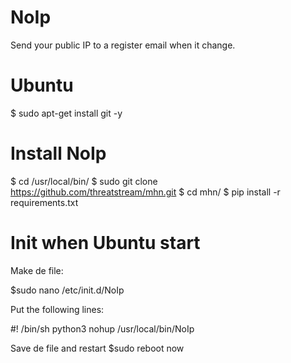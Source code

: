 # NoIp
Send your public IP to a register email when it change.


# Ubuntu
$ sudo apt-get install git -y

# Install NoIp
$ cd /usr/local/bin/
$ sudo git clone https://github.com/threatstream/mhn.git
$ cd mhn/
$ pip install -r requirements.txt

# Init when Ubuntu start
Make de file:

$sudo nano /etc/init.d/NoIp

Put the following lines:

#! /bin/sh
python3 nohup /usr/local/bin/NoIp

Save de file and restart
$sudo reboot now
